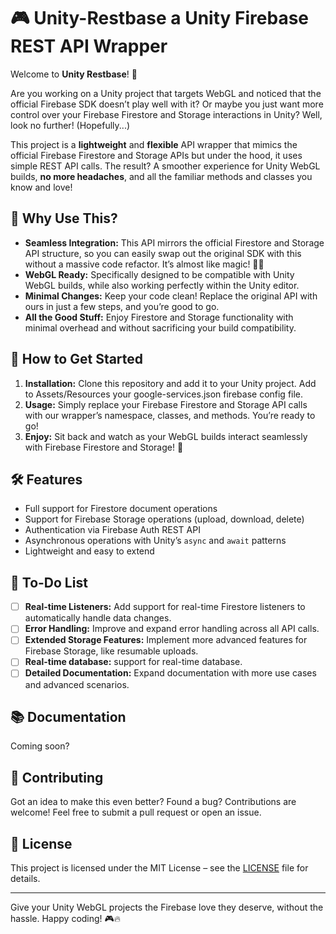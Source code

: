 # 🎮 Unity-Restbase a Unity Firebase REST API Wrapper

Welcome to **Unity Restbase**! 🚀

Are you working on a Unity project that targets WebGL and noticed that the official Firebase SDK doesn’t play well with it? Or maybe you just want more control over your Firebase Firestore and Storage interactions in Unity? Well, look no further! (Hopefully...)

This project is a **lightweight** and **flexible** API wrapper that mimics the official Firebase Firestore and Storage APIs but under the hood, it uses simple REST API calls. The result? A smoother experience for Unity WebGL builds, **no more headaches**, and all the familiar methods and classes you know and love!

## 🌟 Why Use This?

- **Seamless Integration:** This API mirrors the official Firestore and Storage API structure, so you can easily swap out the original SDK with this without a massive code refactor. It’s almost like magic! 🎩✨
- **WebGL Ready:** Specifically designed to be compatible with Unity WebGL builds, while also working perfectly within the Unity editor.
- **Minimal Changes:** Keep your code clean! Replace the original API with ours in just a few steps, and you’re good to go.
- **All the Good Stuff:** Enjoy Firestore and Storage functionality with minimal overhead and without sacrificing your build compatibility.

## 🔧 How to Get Started

1. **Installation:** Clone this repository and add it to your Unity project. Add to Assets/Resources your google-services.json firebase config file.
2. **Usage:** Simply replace your Firebase Firestore and Storage API calls with our wrapper’s namespace, classes, and methods. You’re ready to go!
3. **Enjoy:** Sit back and watch as your WebGL builds interact seamlessly with Firebase Firestore and Storage! 🎉

## 🛠️ Features

- Full support for Firestore document operations
- Support for Firebase Storage operations (upload, download, delete)
- Authentication via Firebase Auth REST API
- Asynchronous operations with Unity’s `async` and `await` patterns
- Lightweight and easy to extend

## 📝 To-Do List

- [ ] **Real-time Listeners:** Add support for real-time Firestore listeners to automatically handle data changes.
- [ ] **Error Handling:** Improve and expand error handling across all API calls.
- [ ] **Extended Storage Features:** Implement more advanced features for Firebase Storage, like resumable uploads.
- [ ] **Real-time database:** support for real-time database.
- [ ] **Detailed Documentation:** Expand documentation with more use cases and advanced scenarios.

## 📚 Documentation

Coming soon?

## 👥 Contributing

Got an idea to make this even better? Found a bug? Contributions are welcome! Feel free to submit a pull request or open an issue.

## 📝 License

This project is licensed under the MIT License – see the [LICENSE](./LICENSE) file for details.

---

Give your Unity WebGL projects the Firebase love they deserve, without the hassle. Happy coding! 🎮🔥

